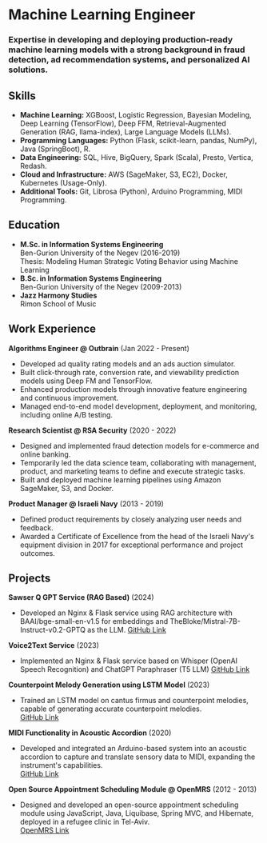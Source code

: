 # Machine Learning Engineer

### Expertise in developing and deploying production-ready machine learning models with a strong background in fraud detection, ad recommendation systems, and personalized AI solutions.

## Skills
- **Machine Learning:** XGBoost, Logistic Regression, Bayesian Modeling, Deep Learning (TensorFlow), Deep FFM, Retrieval-Augmented Generation (RAG, llama-index), Large Language Models (LLMs).
- **Programming Languages:** Python (Flask, scikit-learn, pandas, NumPy), Java (SpringBoot), R.
- **Data Engineering:** SQL, Hive, BigQuery, Spark (Scala), Presto, Vertica, Redash.
- **Cloud and Infrastructure:** AWS (SageMaker, S3, EC2), Docker, Kubernetes (Usage-Only).
- **Additional Tools:** Git, Librosa (Python), Arduino Programming, MIDI Programming.

## Education
- **M.Sc. in Information Systems Engineering**  
  Ben-Gurion University of the Negev (2016-2019)  
  Thesis: Modeling Human Strategic Voting Behavior using Machine Learning
- **B.Sc. in Information Systems Engineering**  
  Ben-Gurion University of the Negev (2009-2013)
- **Jazz Harmony Studies**  
  Rimon School of Music

## Work Experience
**Algorithms Engineer @ Outbrain** (Jan 2022 - Present)
- Developed ad quality rating models and an ads auction simulator.
- Built click-through rate, conversion rate, and viewability prediction models using Deep FM and TensorFlow.
- Enhanced production models through innovative feature engineering and continuous improvement.
- Managed end-to-end model development, deployment, and monitoring, including online A/B testing.

**Research Scientist @ RSA Security** (2020 - 2022)
- Designed and implemented fraud detection models for e-commerce and online banking.
- Temporarily led the data science team, collaborating with management, product, and marketing teams to define and execute strategic tasks.
- Built and deployed machine learning pipelines using Amazon SageMaker, S3, and Docker.

**Product Manager @ Israeli Navy** (2013 - 2019)
- Defined product requirements by closely analyzing user needs and feedback.
- Awarded a Certificate of Excellence from the head of the Israeli Navy's equipment division in 2017 for exceptional performance and project outcomes.

## Projects
**Sawser Q GPT Service (RAG Based)** (2024)  
- Developed an Nginx & Flask service using RAG architecture with BAAI/bge-small-en-v1.5 for embeddings and TheBloke/Mistral-7B-Instruct-v0.2-GPTQ as the LLM. 
  [GitHub Link](https://github.com/AdamLauz/sawserQGPT)

**Voice2Text Service** (2023)  
- Implemented an Nginx & Flask service based on Whisper (OpenAI Speech Recognition) and ChatGPT Paraphraser (T5 LLM)
  [GitHub Link](https://github.com/AdamLauz/voice2text-service)

**Counterpoint Melody Generation using LSTM Model** (2023)  
- Trained an LSTM model on cantus firmus and counterpoint melodies, capable of generating accurate counterpoint melodies.  
  [GitHub Link](https://github.com/AdamLauz/counterpoint-generator-lstm)

**MIDI Functionality in Acoustic Accordion** (2020)  
- Developed and integrated an Arduino-based system into an acoustic accordion to capture and translate sensory data to MIDI, expanding the instrument's capabilities.  
  [GitHub Link](https://github.com/AdamLauz/midi-accordion-arduino)

**Open Source Appointment Scheduling Module @ OpenMRS** (2012 - 2013)  
- Designed and developed an open-source appointment scheduling module using JavaScript, Java, Liquibase, Spring MVC, and Hibernate, deployed in a refugee clinic in Tel-Aviv.  
  [OpenMRS Link](https://wiki.openmrs.org/display/docs/appointment+scheduling+module)
